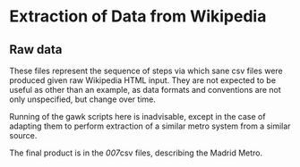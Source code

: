 # Extraction of Data from Wikipedia

## Raw data

These files represent the sequence of steps via which sane csv files were produced given raw Wikipedia HTML input.
They are not expected to be useful as other than an example, as data formats and conventions are not only unspecified,
but change over time.

Running of the gawk scripts here is inadvisable, except in the case of adapting them to perform extraction of a similar
metro system from a similar source.

The final product is in the *007*csv files, describing the Madrid Metro.
